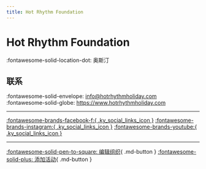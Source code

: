 ```yaml
---
title: Hot Rhythm Foundation
---
```


# Hot Rhythm Foundation

:fontawesome-solid-location-dot: 奥斯汀  


## 联系

:fontawesome-solid-envelope: <info@hotrhythmholiday.com>  
:fontawesome-solid-globe: <https://www.hotrhythmholiday.com>  

---

 [:fontawesome-brands-facebook-f:{ .ky_social_links_icon }](https://www.facebook.com/hotrhythmholiday) [:fontawesome-brands-instagram:{ .ky_social_links_icon }](https://instagram.com/hotrhythmholiday) [:fontawesome-brands-youtube:{ .ky_social_links_icon }](https://youtube.com/HotRhythmFoundation)

---

[:fontawesome-solid-pen-to-square: 编辑组织](https://github.com/swingdance/orgs/issues/new?assignees=&labels=update+org&projects=&template=03-update_entity.yml&title=Update%20Org%3A%20en_US%20%E2%80%A2%20Hot%20Rhythm%20Foundation&region=en_US&id=hot-rhythm-foundation&name=Hot%20Rhythm%20Foundation){ .md-button } [:fontawesome-solid-plus: 添加活动](https://github.com/swingdance/events/issues/new?assignees=&labels=add+event&projects=&template=02-add_entity.yml&title=Add%20Event%3A%20en_US%20%E2%80%A2%20%3CName%3E&region=en_US&province=Texas&city=Austin&org_id=hot-rhythm-foundation){ .md-button }

